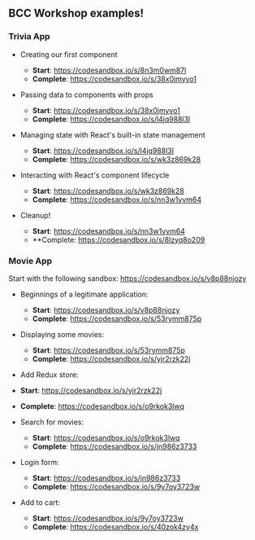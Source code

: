 ## BCC Workshop examples!

### Trivia App
- Creating our first component
  - **Start**: https://codesandbox.io/s/8n3m0wm87l
  - **Complete**: https://codesandbox.io/s/38x0jmyvo1

- Passing data to components with props
  - **Start**: https://codesandbox.io/s/38x0jmyvo1
  - **Complete**: https://codesandbox.io/s/l4jq988l3l

- Managing state with React's built-in state management
  - **Start**: https://codesandbox.io/s/l4jq988l3l
  - **Complete**: https://codesandbox.io/s/wk3z869k28

- Interacting with React's component lifecycle
  - **Start**: https://codesandbox.io/s/wk3z869k28
  - **Complete**: https://codesandbox.io/s/nn3w1yvm64

- Cleanup!
  - **Start**: https://codesandbox.io/s/nn3w1yvm64
  - **Complete: https://codesandbox.io/s/8lzyq8o209

### Movie App

Start with the following sandbox: https://codesandbox.io/s/v8p88njozy

- Beginnings of a legitimate application:
  - **Start**: https://codesandbox.io/s/v8p88njozy
  - **Complete**: https://codesandbox.io/s/53rymm875p

- Displaying some movies:
  - **Start**: https://codesandbox.io/s/53rymm875p
  - **Complete**: https://codesandbox.io/s/yjr2rzk22j

 - Add Redux store:
  - **Start**: https://codesandbox.io/s/yjr2rzk22j
  - **Complete**: https://codesandbox.io/s/o9rkok3lwq

- Search for movies:
  - **Start**: https://codesandbox.io/s/o9rkok3lwq
  - **Complete**: https://codesandbox.io/s/jn986z3733

- Login form:
  - **Start**: https://codesandbox.io/s/jn986z3733
  - **Complete**: https://codesandbox.io/s/9y7oy3723w

- Add to cart:
  - **Start**: https://codesandbox.io/s/9y7oy3723w
  - **Complete**: https://codesandbox.io/s/40zok4zy4x
